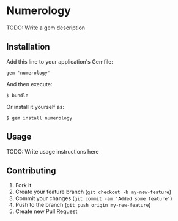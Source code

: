 # Numerology

TODO: Write a gem description

## Installation

Add this line to your application's Gemfile:

    gem 'numerology'

And then execute:

    $ bundle

Or install it yourself as:

    $ gem install numerology

## Usage

TODO: Write usage instructions here

## Contributing

1. Fork it
2. Create your feature branch (`git checkout -b my-new-feature`)
3. Commit your changes (`git commit -am 'Added some feature'`)
4. Push to the branch (`git push origin my-new-feature`)
5. Create new Pull Request
